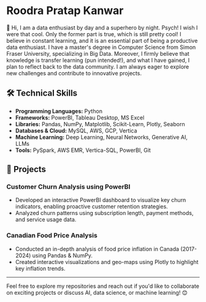 # Roodra Pratap Kanwar

👋 Hi, I am a data enthusiast by day and a superhero by night. Psych! I wish I were that cool. Only the former part is true, which is still pretty cool! I believe in constant learning, and it is an essential part of being a productive data enthusiast. I have a master's degree in Computer Science from Simon Fraser University, specializing in Big Data. Moreover, I firmly believe that knowledge is transfer learning (pun intended!), and what I have gained, I plan to reflect back to the data community. I am always eager to explore new challenges and contribute to innovative projects.

## 🛠️ Technical Skills

- **Programming Languages:** Python
- **Frameworks:** PowerBI, Tableau Desktop, MS Excel
- **Libraries:** Pandas, NumPy, Matplotlib, Scikit-Learn, Plotly, Seaborn
- **Databases & Cloud:** MySQL, AWS, GCP, Vertica
- **Machine Learning:** Deep Learning, Neural Networks, Generative AI, LLMs
- **Tools:** PySpark, AWS EMR, Vertica-SQL, PowerBI, Git

## 🚀 Projects

### **Customer Churn Analysis using PowerBI**  
- Developed an interactive PowerBI dashboard to visualize key churn indicators, enabling proactive customer retention strategies.  
- Analyzed churn patterns using subscription length, payment methods, and service usage data.

### **Canadian Food Price Analysis**  
- Conducted an in-depth analysis of food price inflation in Canada (2017-2024) using Pandas & NumPy.  
- Created interactive visualizations and geo-maps using Plotly to highlight key inflation trends.

---
Feel free to explore my repositories and reach out if you'd like to collaborate on exciting projects or discuss AI, data science, or machine learning! 😊
